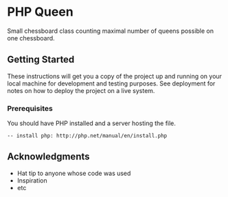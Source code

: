 # PHP Queen

Small chessboard class counting maximal number of queens possible on one chessboard. 

## Getting Started

These instructions will get you a copy of the project up and running on your local machine for development and testing purposes. See deployment for notes on how to deploy the project on a live system.

### Prerequisites

You should have PHP installed and a server hosting the file. 

```
-- install php: http://php.net/manual/en/install.php
```
## Acknowledgments

* Hat tip to anyone whose code was used
* Inspiration
* etc
